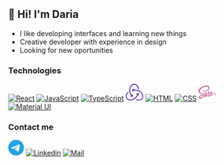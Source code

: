 ## 👋 Hi! I'm Daria
- I like developing interfaces and learning new things
- Creative developer with experience in design 
- Looking for new oportunities 


### Technologies

<p align='left'>
  <a href='https://react.dev/'><img alt='React' width='38px' src='https://khudyakovm.github.io/assets/images/skills/react.png'/></a>
  <a href='https://developer.mozilla.org/en-US/docs/Web/JavaScript'><img alt='JavaScript' width='36px' src='https://raw.githubusercontent.com/danielcranney/readme-generator/main/public/icons/skills/javascript-colored.svg'/></a>
  <a href='https://www.typescriptlang.org/'><img alt='TypeScript' width='36px' src='https://raw.githubusercontent.com/danielcranney/readme-generator/main/public/icons/skills/typescript-colored.svg'/></a>
   <a href='https://redux-toolkit.js.org/'><img alt='Redux' width='36px' src='https://raw.githubusercontent.com/devicons/devicon/master/icons/redux/redux-original.svg'/></a>
 <a href='https://developer.mozilla.org/en-US/docs/Glossary/HTML5'><img alt='HTML' width='36px' src='https://raw.githubusercontent.com/danielcranney/readme-generator/main/public/icons/skills/html5-colored.svg'/></a>
 <a href='https://www.w3.org/TR/CSS/#css'><img alt='CSS' width='36px' src='https://raw.githubusercontent.com/danielcranney/readme-generator/main/public/icons/skills/css3-colored.svg'/></a>
  <a href='https://sass-lang.com/'><img alt='Sass' width='36px' src='https://raw.githubusercontent.com/github/explore/80688e429a7d4ef2fca1e82350fe8e3517d3494d/topics/sass/sass.png'/></a>
   <a href='https://mui.com/'><img alt='Material UI' width='36px' src='https://cdn.worldvectorlogo.com/logos/material-ui-1.svg'/></a>
</p>


### Contact me

<p>
  <a href='https://t.me/dariannyko'><img alt='Telegram' width='32px' src='https://raw.githubusercontent.com/vladislav149/vladislav149/main/telegram.svg'/></a>
  <a href='https://www.linkedin.com/in/dariannyko/'><img alt='Linkedin' width='32px' src='https://raw.githubusercontent.com/danielcranney/readme-generator/main/public/icons/socials/linkedin.svg'/></a>
  <a href='mailto:dariannyko@gmail.com'><img alt='Mail' width='35px' src='https://upload.wikimedia.org/wikipedia/commons/thumb/7/7e/Gmail_icon_%282020%29.svg/2560px-Gmail_icon_%282020%29.svg.png'/></a>
</p>




